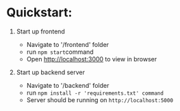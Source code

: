 # Quickstart:
1. Start up frontend
   - Navigate to '/frontend' folder
   - run ```npm start```command
   - Open [http://localhost:3000](http://localhost:3000) to view in browser

2. Start up backend server
   - Navigate to '/backend' folder
   - run ```npm install -r 'requirements.txt' command```
   - Server should be running on ```http://localhost:5000```
